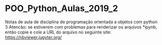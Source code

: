 # POO_Python_Aulas_2019_2
Notas de aula de disciplina de programação orientada a objetos com python 3
Atencão: se estiverem com problemas para renderizar os arquivos *ipynb, então copie e cole a URL do arquivo no seguinte site:
https://nbviewer.jupyter.org/
